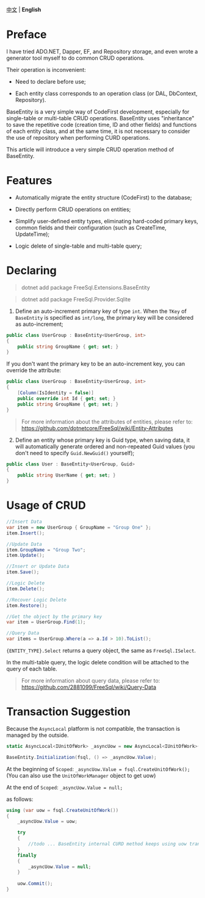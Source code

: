 ﻿[中文](README.zh-CN.md) | **English**

# Preface

I have tried ADO.NET, Dapper, EF, and Repository storage, and even wrote a generator tool myself to do common CRUD operations.

Their operation is inconvenient:

- Need to declare before use;

- Each entity class corresponds to an operation class (or DAL, DbContext, Repository).

BaseEntity is a very simple way of CodeFirst development, especially for single-table or multi-table CRUD operations. BaseEntity uses "inheritance" to save the repetitive code (creation time, ID and other fields) and functions of each entity class, and at the same time, it is not necessary to consider the use of repository when performing CURD operations.


This article will introduce a very simple CRUD operation method of BaseEntity.

# Features

- Automatically migrate the entity structure (CodeFirst) to the database;

- Directly perform CRUD operations on entities;

- Simplify user-defined entity types, eliminating hard-coded primary keys, common fields and their configuration (such as CreateTime, UpdateTime);

- Logic delete of single-table and multi-table query;

# Declaring

> dotnet add package FreeSql.Extensions.BaseEntity

> dotnet add package FreeSql.Provider.Sqlite

1. Define an auto-increment primary key of type `int`. When the `TKey` of `BaseEntity` is specified as `int/long`, the primary key will be considered as auto-increment;

```csharp
public class UserGroup : BaseEntity<UserGroup, int>
{
    public string GroupName { get; set; }
}
```

If you don't want the primary key to be an auto-increment key, you can override the attribute:

```csharp
public class UserGroup : BaseEntity<UserGroup, int>
{
    [Column(IsIdentity = false)]
    public override int Id { get; set; }
    public string GroupName { get; set; }
}
```
> For more information about the attributes of entities, please refer to: https://github.com/dotnetcore/FreeSql/wiki/Entity-Attributes

2. Define an entity whose primary key is Guid type, when saving data, it will automatically generate ordered and non-repeated Guid values (you don't need to specify `Guid.NewGuid()` yourself);

```csharp
public class User : BaseEntity<UserGroup, Guid>
{
    public string UserName { get; set; }
}
```

# Usage of CRUD

```csharp
//Insert Data
var item = new UserGroup { GroupName = "Group One" };
item.Insert();

//Update Data
item.GroupName = "Group Two";
item.Update();

//Insert or Update Data
item.Save();

//Logic Delete
item.Delete();

//Recover Logic Delete
item.Restore();

//Get the object by the primary key
var item = UserGroup.Find(1);

//Query Data
var items = UserGroup.Where(a => a.Id > 10).ToList();
```

`{ENTITY_TYPE}.Select` returns a query object, the same as `FreeSql.ISelect`.

In the multi-table query, the logic delete condition will be attached to the query of each table.

> For more information about query data, please refer to: https://github.com/2881099/FreeSql/wiki/Query-Data

# Transaction Suggestion

Because the `AsyncLocal` platform is not compatible, the transaction is managed by the outside.

```csharp
static AsyncLocal<IUnitOfWork> _asyncUow = new AsyncLocal<IUnitOfWork>();

BaseEntity.Initialization(fsql, () => _asyncUow.Value);
```

At the beginning of `Scoped`: `_asyncUow.Value = fsql.CreateUnitOfWork();` (You can also use the `UnitOfWorkManager` object to get uow)

At the end of `Scoped`: `_asyncUow.Value = null;`

as follows:

```csharp
using (var uow = fsql.CreateUnitOfWork())
{
    _asyncUow.Value = uow;

    try
    {
        //todo ... BaseEntity internal CURD method keeps using uow transaction
    }
    finally
    {
        _asyncUow.Value = null;
    }
    
    uow.Commit();
}
```
